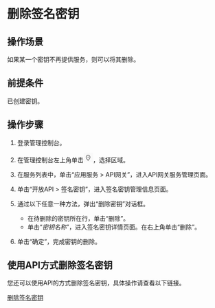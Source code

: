 # 删除签名密钥<a name="apig-zh-ug-180307045"></a>

## 操作场景<a name="section713911168416"></a>

如果某一个密钥不再提供服务，则可以将其删除。

## 前提条件<a name="section83110548119"></a>

已创建密钥。

## 操作步骤<a name="section164474577414"></a>

1.  登录管理控制台。
2.  在管理控制台左上角单击![](figures/icon-region.png)，选择区域。
3.  在服务列表中，单击“应用服务 \> API网关”，进入API网关服务管理页面。
4.  单击“开放API \> 签名密钥”，进入签名密钥管理信息页面。
5.  通过以下任意一种方法，弹出“删除密钥”对话框。
    -   在待删除的密钥所在行，单击“删除”。
    -   单击“_密钥名称_”，进入签名密钥详情页面。在右上角单击“删除”。

6.  单击“确定”，完成密钥的删除。

## 使用API方式删除签名密钥<a name="zh-cn_topic_0080101678_section7546754133419"></a>

您还可以使用API的方式删除签名密钥，具体操作请查看以下链接。

[删除签名密钥](https://support.huaweicloud.com/api-apig/apig-zh-api-180713137.html)

